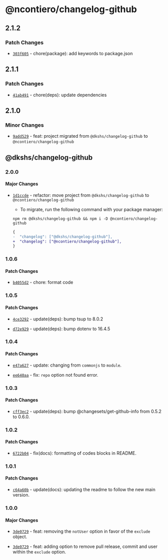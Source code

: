 # @ncontiero/changelog-github

## 2.1.2

### Patch Changes

- [`303f605`](https://github.com/ncontiero/changelog-github/commit/303f6052456c77b6f9aa1a757e89918b018e9646) - chore(package): add keywords to package.json

## 2.1.1

### Patch Changes

- [`41ab491`](https://github.com/ncontiero/changelog-github/commit/41ab491cf10399d11c87a0b356470bbed792967f) - chore(deps): update dependencies

## 2.1.0

### Minor Changes

- [`9add529`](https://github.com/ncontiero/changelog-github/commit/9add529e0302633def27bc713afabfeec452563b) - feat: project migrated from `@dkshs/changelog-github` to `@ncontiero/changelog-github`

## @dkshs/changelog-github

### 2.0.0

#### Major Changes

- [`1d1ccde`](https://github.com/ncontiero/changelog-github/commit/1d1ccde72beb805b0e2480e59bdc8113a99fc311) - refactor: move project from `@dkshs/changelog-github` to `@ncontiero/changelog-github`
  - To migrate, run the following command with your package manager:

  `npm rm @dkshs/changelog-github && npm i -D @ncontiero/changelog-github`

  ```diff
  {
  -  "changelog": ["@dkshs/changelog-github"],
  +  "changelog": ["@ncontiero/changelog-github"],
  }
  ```

### 1.0.6

#### Patch Changes

- [`b4055d2`](https://github.com/dkshs/changelog-github/commit/b4055d2e3185f307f8fd2ee156f10f49b5425935) - chore: format code

### 1.0.5

#### Patch Changes

- [`4ce3292`](https://github.com/dkshs/changelog-github/commit/4ce329215bfe90640df55f573715131b2c9e6fc7) - update(deps): bump tsup to 8.0.2

- [`d72e929`](https://github.com/dkshs/changelog-github/commit/d72e9291dd2938134d0308cd60ab709048db347e) - update(deps): bump dotenv to 16.4.5

### 1.0.4

#### Patch Changes

- [`e47a627`](https://github.com/dkshs/changelog-github/commit/e47a62715127c7c960cd1e41f097b624a5721a7f) - update: changing from `commonjs` to `module`.

- [`ee640aa`](https://github.com/dkshs/changelog-github/commit/ee640aa6d641285c9041449eaa1ba0e848151c98) - fix: `repo` option not found error.

### 1.0.3

#### Patch Changes

- [`cff3ec2`](https://github.com/dkshs/changelog-github/commit/cff3ec2f12b86ced6d3c3268fb1e2affc29707f5) - update(deps): bump @changesets/get-github-info from 0.5.2 to 0.6.0.

### 1.0.2

#### Patch Changes

- [`6722b04`](https://github.com/dkshs/changelog-github/commit/6722b0463c4bf02c87f600edc17d35577daa0c53) - fix(docs): formatting of codes blocks in README.

### 1.0.1

#### Patch Changes

- [`c64a60b`](https://github.com/dkshs/changelog-github/commit/c64a60b5ce02ed2cb39d6158e1f2e97abde24cc5) - update(docs): updating the readme to follow the new main version.

### 1.0.0

#### Major Changes

- [`3de0729`](https://github.com/dkshs/changelog-github/commit/3de072970dc5a322b2748eeb53996db64bd1b5d4) - feat: removing the `notUser` option in favor of the `exclude` object.

- [`3de0729`](https://github.com/dkshs/changelog-github/commit/3de072970dc5a322b2748eeb53996db64bd1b5d4) - feat: adding option to remove pull release, commit and user within the `exclude` option.
